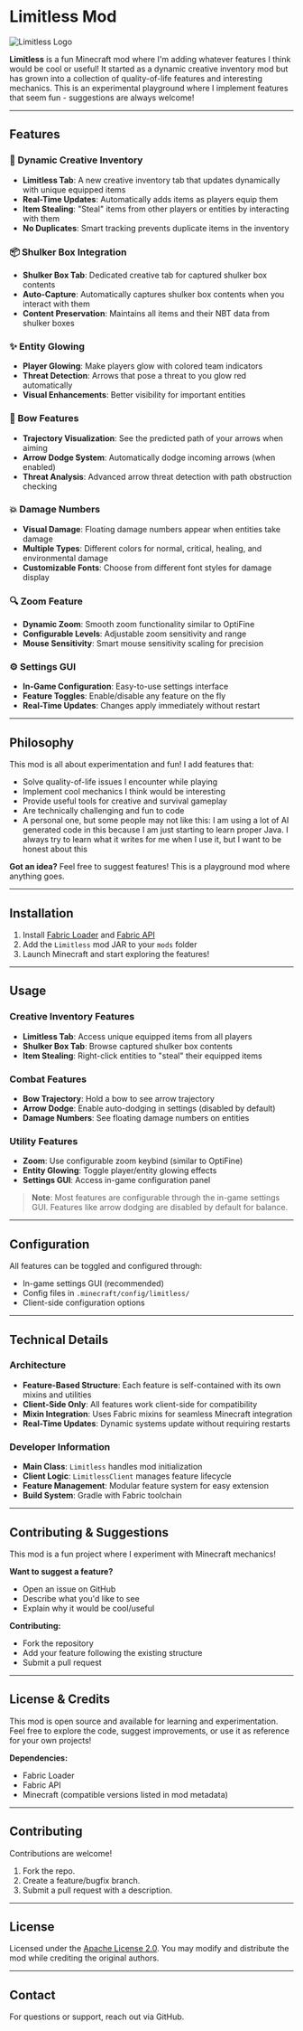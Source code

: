 # Limitless Mod

![Limitless Logo](https://cdn.modrinth.com/data/cached_images/865647713e4691ffc4400e9d38ce492c2c58e44b.png)

**Limitless** is a fun Minecraft mod where I'm adding whatever features I think would be cool or useful! It started as a dynamic creative inventory mod but has grown into a collection of quality-of-life features and interesting mechanics. This is an experimental playground where I implement features that seem fun - suggestions are always welcome!

---

## Features

### 🎒 Dynamic Creative Inventory
- **Limitless Tab**: A new creative inventory tab that updates dynamically with unique equipped items
- **Real-Time Updates**: Automatically adds items as players equip them
- **Item Stealing**: "Steal" items from other players or entities by interacting with them
- **No Duplicates**: Smart tracking prevents duplicate items in the inventory

### 📦 Shulker Box Integration  
- **Shulker Box Tab**: Dedicated creative tab for captured shulker box contents
- **Auto-Capture**: Automatically captures shulker box contents when you interact with them
- **Content Preservation**: Maintains all items and their NBT data from shulker boxes

### ✨ Entity Glowing
- **Player Glowing**: Make players glow with colored team indicators
- **Threat Detection**: Arrows that pose a threat to you glow red automatically
- **Visual Enhancements**: Better visibility for important entities

### 🏹 Bow Features
- **Trajectory Visualization**: See the predicted path of your arrows when aiming
- **Arrow Dodge System**: Automatically dodge incoming arrows (when enabled)
- **Threat Analysis**: Advanced arrow threat detection with path obstruction checking

### 💥 Damage Numbers
- **Visual Damage**: Floating damage numbers appear when entities take damage
- **Multiple Types**: Different colors for normal, critical, healing, and environmental damage
- **Customizable Fonts**: Choose from different font styles for damage display

### 🔍 Zoom Feature
- **Dynamic Zoom**: Smooth zoom functionality similar to OptiFine
- **Configurable Levels**: Adjustable zoom sensitivity and range
- **Mouse Sensitivity**: Smart mouse sensitivity scaling for precision

### ⚙️ Settings GUI
- **In-Game Configuration**: Easy-to-use settings interface
- **Feature Toggles**: Enable/disable any feature on the fly
- **Real-Time Updates**: Changes apply immediately without restart

---

## Philosophy

This mod is all about experimentation and fun! I add features that:
- Solve quality-of-life issues I encounter while playing
- Implement cool mechanics I think would be interesting
- Provide useful tools for creative and survival gameplay
- Are technically challenging and fun to code
- A personal one, but some people may not like this: I am using a lot of AI generated code in this because I am just starting to learn proper Java. I always try to learn what it writes for me when I use it, but I want to be honest about this

**Got an idea?** Feel free to suggest features! This is a playground mod where anything goes.

---

## Installation

1. Install [Fabric Loader](https://fabricmc.net/) and [Fabric API](https://modrinth.com/mod/fabric-api)
2. Add the `Limitless` mod JAR to your `mods` folder
3. Launch Minecraft and start exploring the features!

---

## Usage

### Creative Inventory Features
- **Limitless Tab**: Access unique equipped items from all players
- **Shulker Box Tab**: Browse captured shulker box contents
- **Item Stealing**: Right-click entities to "steal" their equipped items

### Combat Features  
- **Bow Trajectory**: Hold a bow to see arrow trajectory
- **Arrow Dodge**: Enable auto-dodging in settings (disabled by default)
- **Damage Numbers**: See floating damage numbers on entities

### Utility Features
- **Zoom**: Use configurable zoom keybind (similar to OptiFine)
- **Entity Glowing**: Toggle player/entity glowing effects
- **Settings GUI**: Access in-game configuration panel

> **Note**: Most features are configurable through the in-game settings GUI. Features like arrow dodging are disabled by default for balance.

---

## Configuration

All features can be toggled and configured through:
- In-game settings GUI (recommended)
- Config files in `.minecraft/config/limitless/`
- Client-side configuration options

---

## Technical Details

### Architecture
- **Feature-Based Structure**: Each feature is self-contained with its own mixins and utilities
- **Client-Side Only**: All features work client-side for compatibility
- **Mixin Integration**: Uses Fabric mixins for seamless Minecraft integration
- **Real-Time Updates**: Dynamic systems update without requiring restarts

### Developer Information
- **Main Class**: `Limitless` handles mod initialization
- **Client Logic**: `LimitlessClient` manages feature lifecycle
- **Feature Management**: Modular feature system for easy extension
- **Build System**: Gradle with Fabric toolchain

---

## Contributing & Suggestions

This mod is a fun project where I experiment with Minecraft mechanics! 

**Want to suggest a feature?** 
- Open an issue on GitHub
- Describe what you'd like to see
- Explain why it would be cool/useful

**Contributing:**
- Fork the repository
- Add your feature following the existing structure
- Submit a pull request

---

## License & Credits

This mod is open source and available for learning and experimentation. Feel free to explore the code, suggest improvements, or use it as reference for your own projects!

**Dependencies:**
- Fabric Loader
- Fabric API
- Minecraft (compatible versions listed in mod metadata)

---

## Contributing

Contributions are welcome!  
1. Fork the repo.  
2. Create a feature/bugfix branch.  
3. Submit a pull request with a description.

---

## License

Licensed under the [Apache License 2.0](LICENSE). You may modify and distribute the mod while crediting the original authors.

---

## Contact

For questions or support, reach out via GitHub.
